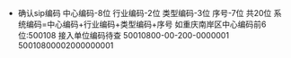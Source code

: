 * 确认sip编码 中心编码-8位 行业编码-2位 类型编码-3位 序号-7位 共20位 系统编码=中心编码+行业编码+类型编码+序号
如重庆南岸区中心编码前6位:500108 接入单位编码待查
50010800-00-200-0000001
50010800002000000001
